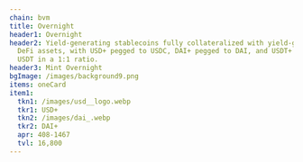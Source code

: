 ```yaml
---
chain: bvm
title: Overnight
header1: Overnight
header2: Yield-generating stablecoins fully collateralized with yield-generating
  DeFi assets, with USD+ pegged to USDC, DAI+ pegged to DAI, and USDT+ pegged to
  USDT in a 1:1 ratio.
header3: Mint Overnight
bgImage: /images/background9.png
items: oneCard
item1:
  tkn1: /images/usd__logo.webp
  tkr1: USD+
  tkn2: /images/dai_.webp
  tkr2: DAI+
  apr: 408-1467
  tvl: 16,800
---
```

